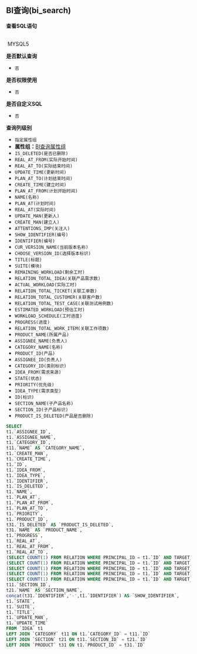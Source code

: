 ## BI查询(bi_search) <!-- {docsify-ignore-all} -->



<p class="panel-title"><b>查看SQL语句</b></p>
<br>

<el-row>
&nbsp;<el-tag @click="MYSQL5 = true">MYSQL5</el-tag>
</el-row>

<br>
<p class="panel-title"><b>是否默认查询</b></p>

* `否`

<p class="panel-title"><b>是否权限使用</b></p>

* `否`

<p class="panel-title"><b>是否自定义SQL</b></p>

* `否`

<p class="panel-title"><b>查询列级别</b></p>

* `指定属性组`
*  **属性组：**[BI查询属性组](#)
  * `IS_DELETED(是否已删除)`
  * `REAL_AT_FROM(实际开始时间)`
  * `REAL_AT_TO(实际结束时间)`
  * `UPDATE_TIME(更新时间)`
  * `PLAN_AT_TO(计划结束时间)`
  * `CREATE_TIME(建立时间)`
  * `PLAN_AT_FROM(计划开始时间)`
  * `NAME(名称)`
  * `PLAN_AT(计划时间)`
  * `REAL_AT(实际时间)`
  * `UPDATE_MAN(更新人)`
  * `CREATE_MAN(建立人)`
  * `ATTENTIONS_IMP(关注人)`
  * `SHOW_IDENTIFIER(编号)`
  * `IDENTIFIER(编号)`
  * `CUR_VERSION_NAME(当前版本名称)`
  * `CHOOSE_VERSION_ID(选择版本标识)`
  * `TITLE(标题)`
  * `SUITE(模块)`
  * `REMAINING_WORKLOAD(剩余工时)`
  * `RELATION_TOTAL_IDEA(关联产品需求数)`
  * `ACTUAL_WORKLOAD(实际工时)`
  * `RELATION_TOTAL_TICKET(关联工单数)`
  * `RELATION_TOTAL_CUSTOMER(关联客户数)`
  * `RELATION_TOTAL_TEST_CASE(关联测试用例数)`
  * `ESTIMATED_WORKLOAD(预估工时)`
  * `WORKLOAD_SCHEDULE(工时进度)`
  * `PROGRESS(进度)`
  * `RELATION_TOTAL_WORK_ITEM(关联工作项数)`
  * `PRODUCT_NAME(所属产品)`
  * `ASSIGNEE_NAME(负责人)`
  * `CATEGORY_NAME(名称)`
  * `PRODUCT_ID(产品)`
  * `ASSIGNEE_ID(负责人)`
  * `CATEGORY_ID(类别标识)`
  * `IDEA_FROM(需求来源)`
  * `STATE(状态)`
  * `PRIORITY(优先级)`
  * `IDEA_TYPE(需求类型)`
  * `ID(标识)`
  * `SECTION_NAME(子产品名称)`
  * `SECTION_ID(子产品标识)`
  * `PRODUCT_IS_DELETED(产品是否删除)`






<el-dialog v-model="MYSQL5" title="MYSQL5">

```sql
SELECT
t1.`ASSIGNEE_ID`,
t1.`ASSIGNEE_NAME`,
t1.`CATEGORY_ID`,
t11.`NAME` AS `CATEGORY_NAME`,
t1.`CREATE_MAN`,
t1.`CREATE_TIME`,
t1.`ID`,
t1.`IDEA_FROM`,
t1.`IDEA_TYPE`,
t1.`IDENTIFIER`,
t1.`IS_DELETED`,
t1.`NAME`,
t1.`PLAN_AT`,
t1.`PLAN_AT_FROM`,
t1.`PLAN_AT_TO`,
t1.`PRIORITY`,
t1.`PRODUCT_ID`,
t31.`IS_DELETED` AS `PRODUCT_IS_DELETED`,
t31.`NAME` AS `PRODUCT_NAME`,
t1.`PROGRESS`,
t1.`REAL_AT`,
t1.`REAL_AT_FROM`,
t1.`REAL_AT_TO`,
(SELECT COUNT(1) FROM RELATION WHERE PRINCIPAL_ID = t1.`ID` AND TARGET_TYPE ='CUSTOMER') AS `RELATION_TOTAL_CUSTOMER`,
(SELECT COUNT(1) FROM RELATION WHERE PRINCIPAL_ID = t1.`ID` AND TARGET_TYPE ='IDEA') AS `RELATION_TOTAL_IDEA`,
(SELECT COUNT(1) FROM RELATION WHERE PRINCIPAL_ID = t1.`ID` AND TARGET_TYPE ='TEST_CASE') AS `RELATION_TOTAL_TEST_CASE`,
(SELECT COUNT(1) FROM RELATION WHERE PRINCIPAL_ID = t1.`ID` AND TARGET_TYPE ='TICKET') AS `RELATION_TOTAL_TICKET`,
(SELECT COUNT(1) FROM RELATION WHERE PRINCIPAL_ID = t1.`ID` AND TARGET_TYPE ='WORK_ITEM') AS `RELATION_TOTAL_WORK_ITEM`,
t11.`SECTION_ID`,
t21.`NAME` AS `SECTION_NAME`,
concat(t31.`IDENTIFIER`,'-',t1.`IDENTIFIER`) AS `SHOW_IDENTIFIER`,
t1.`STATE`,
t1.`SUITE`,
t1.`TITLE`,
t1.`UPDATE_MAN`,
t1.`UPDATE_TIME`
FROM `IDEA` t1 
LEFT JOIN `CATEGORY` t11 ON t1.`CATEGORY_ID` = t11.`ID` 
LEFT JOIN `SECTION` t21 ON t11.`SECTION_ID` = t21.`ID` 
LEFT JOIN `PRODUCT` t31 ON t1.`PRODUCT_ID` = t31.`ID` 


```

</el-dialog>

<script>
 const { createApp } = Vue
  createApp({
    data() {
      return {
                MYSQL5 : false
        
      }
    },
    methods: {
    }
  }).use(ElementPlus).mount('#app')
</script>